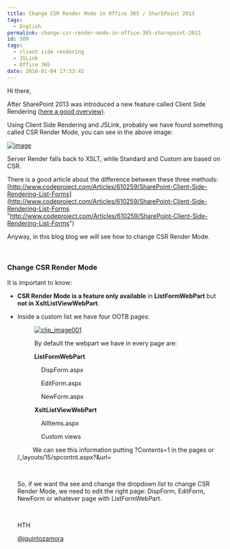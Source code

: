 ```yaml
---
title: Change CSR Render Mode in Office 365 / SharEPoint 2013
tags:
  - English
permalink: change-csr-render-mode-in-office-365-sharepoint-2013
id: 509
tags:
  - client side rendering
  - JSLink
  - Office 365
date: 2016-01-04 17:33:42
---
```


Hi there,

After SharePoint 2013 was introduced a new feature called Client Side Rendering ([here a good overview](http://www.codeproject.com/Articles/620110/SharePoint-Client-Side-Rendering-List-Views)). 

Using Client Side Rendering and JSLink, probably we have found something called CSR Render Mode, you can see in the above image:

[![image](https://blog.josequinto.com/wp-content/uploads/2016/01/image_thumb.png "image")](https://blog.josequinto.com/wp-content/uploads/2016/01/image.png)

Server Render falls back to XSLT, while Standard and Custom are based on CSR.

There is a good article about the difference between these three methods: [http://www.codeproject.com/Articles/610259/SharePoint-Client-Side-Rendering-List-Forms](http://www.codeproject.com/Articles/610259/SharePoint-Client-Side-Rendering-List-Forms "http://www.codeproject.com/Articles/610259/SharePoint-Client-Side-Rendering-List-Forms")

Anyway, in this blog blog we will see how to change CSR Render Mode.

&nbsp;

### Change CSR Render Mode

It is important to know:

- **CSR Render Mode **is a feature** only available** in **ListFormWebPart** but **not in XsltListViewWebPart**. 

- Inside a custom list we have four OOTB pages: <p>&nbsp;&nbsp;&nbsp;&nbsp;&nbsp;&nbsp;&nbsp;&nbsp;&nbsp; [![clip_image001](https://blog.josequinto.com/wp-content/uploads/2016/01/clip_image001_thumb.png "clip_image001")](https://blog.josequinto.com/wp-content/uploads/2016/01/clip_image001.png) <p>&nbsp;&nbsp;&nbsp;&nbsp;&nbsp;&nbsp;&nbsp;&nbsp;&nbsp; By default the webpart we have in every page are: <p>&nbsp;&nbsp;&nbsp;&nbsp;&nbsp;&nbsp;&nbsp;&nbsp;&nbsp; **ListFormWebPart** <p>&nbsp;&nbsp;&nbsp;&nbsp;&nbsp;&nbsp;&nbsp;&nbsp;&nbsp;&nbsp;&nbsp;&nbsp;&nbsp; DispForm.aspx <p>&nbsp;&nbsp;&nbsp;&nbsp;&nbsp;&nbsp;&nbsp;&nbsp;&nbsp;&nbsp;&nbsp;&nbsp;&nbsp; EditForm.aspx <p>&nbsp;&nbsp;&nbsp;&nbsp;&nbsp;&nbsp;&nbsp;&nbsp;&nbsp;&nbsp;&nbsp;&nbsp;&nbsp; NewForm.aspx <p>&nbsp;&nbsp;&nbsp;&nbsp;&nbsp;&nbsp;&nbsp;&nbsp;&nbsp; **XsltListViewWebPart** <p>&nbsp;&nbsp;&nbsp;&nbsp;&nbsp;&nbsp;&nbsp;&nbsp;&nbsp;&nbsp;&nbsp;&nbsp;&nbsp; AllItems.aspx <p>&nbsp;&nbsp;&nbsp;&nbsp;&nbsp;&nbsp;&nbsp;&nbsp;&nbsp;&nbsp;&nbsp;&nbsp;&nbsp; Custom views <p>&nbsp;&nbsp;&nbsp;&nbsp;&nbsp;&nbsp;&nbsp;&nbsp; We can see this information putting ?Contents=1 in the pages or&nbsp; /_layouts/15/spcontnt.aspx?&url=<page url> <p>&nbsp; <p>So, if we want tha see and change the dropdown list to change CSR Render Mode, we need to edit the right page: DispForm, EditForm, NewForm or whatever page with ListFormWebPart. <p>&nbsp; <p>HTH&nbsp; <p>[@jquintozamora](https://twitter.com/jquintozamora)